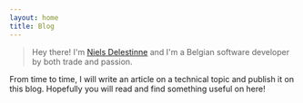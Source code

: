 ```yaml
---
layout: home
title: Blog
---
```


> Hey there! I'm [Niels Delestinne](/who) and I'm a Belgian software developer by both trade and passion. 

From time to time, I will write an article on a technical topic and publish it on this blog. Hopefully you will read and find something useful on here!

